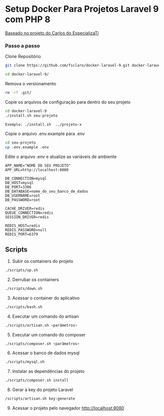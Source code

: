 # Setup Docker Para Projetos Laravel 9 com PHP 8
[Baseado no projeto do Carlos do EspecializaTi](https://github.com/especializati/setup-docker-laravel)

### Passo a passo
Clone Repositório
```sh
git clone https://github.com/fsclaro/docker-laravel-9.git docker-laravel-9
```

```sh
cd docker-laravel-9/
```


Remova o versionamento
```sh
rm -rf .git/
```

Copie os arquivos de configuração para dentro do seu projeto
```sh
cd docker-laravel-9
./install.sh seu-projeto

Exemplo: ./install.sh  ../projeto-x
```


Copie o arquivo .env.example para .env
```sh
cd seu-projeto
cp .env.example .env
```

Edite o arquivo .env e atualize as variáveis de ambiente
```dosini
APP_NAME="NOME DO SEU PROJETO"
APP_URL=http://localhost:8080

DB_CONNECTION=mysql
DB_HOST=mysql
DB_PORT=3306
DB_DATABASE=nome_do_seu_banco_de_dados
DB_USERNAME=root
DB_PASSWORD=root

CACHE_DRIVER=redis
QUEUE_CONNECTION=redis
SESSION_DRIVER=redis

REDIS_HOST=redis
REDIS_PASSWORD=null
REDIS_PORT=6379
```

## Scripts

1) Subir os containers do projeto
```sh
./scripts/up.sh
```

2) Derrubar os containers
```sh
./scripts/down.sh
```

3) Acessar o container do aplicativo
```sh
./scripts/bash.sh
```

4) Executar um comando do artisan
```sh
./scripts/artisan.sh <parâmetros>
```

5) Executar um comando do composer
```sh
./scripts/composer.sh <parâmetros>
```

6) Acessar o banco de dados mysql
```sh
./scripts/mysql.sh
```

7) Instalar as dependências do projeto
```sh
./scripts/composer.sh install
```

8) Gerar a key do projeto Laravel
```sh
/scripts/artisan.sh key:generate
```

9) Acessar o projeto pelo navegador
[http://localhost:8080](http://localhost:8080)
